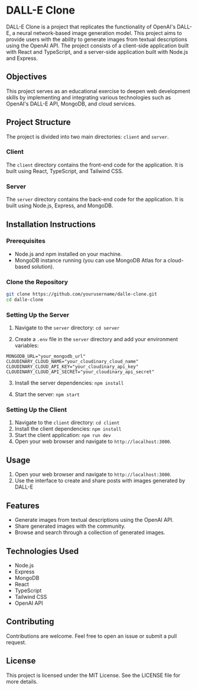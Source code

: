# DALL-E Clone

DALL-E Clone is a project that replicates the functionality of OpenAI's DALL-E, a neural network-based image generation model. This project aims to provide users with the ability to generate images from textual descriptions using the OpenAI API. The project consists of a client-side application built with React and TypeScript, and a server-side application built with Node.js and Express.

## Objectives

This project serves as an educational exercise to deepen web development skills by implementing and integrating various technologies such as OpenAI's DALL-E API, MongoDB, and cloud services.

## Project Structure

The project is divided into two main directories: `client` and `server`.

### Client

The `client` directory contains the front-end code for the application. It is built using React, TypeScript, and Tailwind CSS. 

### Server

The `server` directory contains the back-end code for the application. It is built using Node.js, Express, and MongoDB.

## Installation Instructions

### Prerequisites

- Node.js and npm installed on your machine.
- MongoDB instance running (you can use MongoDB Atlas for a cloud-based solution).

### Clone the Repository

```bash
git clone https://github.com/yourusername/dalle-clone.git
cd dalle-clone
```

### Setting Up the Server
1. Navigate to the `server` directory:
```cd server```

2. Create a `.env` file in the `server` directory and add your environment variables:

```OPENAI_API_KEY="your_openai_api_key"
MONGODB_URL="your_mongodb_url"
CLOUDINARY_CLOUD_NAME="your_cloudinary_cloud_name"
CLOUDINARY_CLOUD_API_KEY="your_cloudinary_api_key"
CLOUDINARY_CLOUD_API_SECRET="your_cloudinary_api_secret"
```
3. Install the server dependencies:
```npm install```

4. Start the server:
```npm start```

### Setting Up the Client
1. Navigate to the `client` directory:
```cd client```
2. Install the client dependencies:
```npm install```
3. Start the client application:
```npm run dev```
4. Open your web browser and navigate to `http://localhost:3000`.

## Usage
1. Open your web browser and navigate to `http://localhost:3000`.
2. Use the interface to create and share posts with images generated by DALL-E

## Features
- Generate images from textual descriptions using the OpenAI API.
- Share generated images with the community.
- Browse and search through a collection of generated images.

## Technologies Used
- Node.js
- Express
- MongoDB
- React
- TypeScript
- Tailwind CSS
- OpenAI API

## Contributing
Contributions are welcome. Feel free to open an issue or submit a pull request.

## License
This project is licensed under the MIT License. See the LICENSE file for more details.